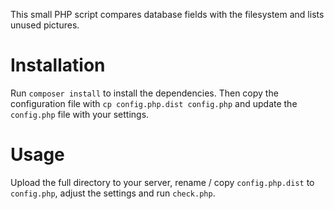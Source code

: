 This small PHP script compares database fields with the filesystem and lists unused pictures.

Installation
=====================
Run `composer install` to install the dependencies. Then copy the configuration file with `cp config.php.dist config.php` and update the `config.php` file with your settings.

Usage
=====================
Upload the full directory to your server, rename / copy `config.php.dist` to `config.php`, adjust the settings and run `check.php`.